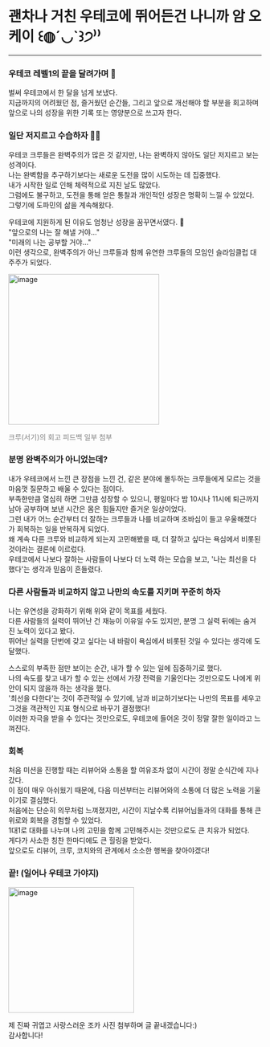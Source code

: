 # 괜차나 거친 우테코에 뛰어든건 나니까 암 오케이 ꒰◍ˊ◡ˋ꒱੭⁾⁾

---

### 우테코 레벨1의 끝을 달려가며 💨

벌써 우테코에서 한 달을 넘게 보냈다. <br>
지금까지의 어려웠던 점, 즐거웠던 순간들, 그리고 앞으로 개선해야 할 부분을 회고하며 앞으로 나의 성장을 위한 기록 또는 영양분으로 쓰고자 한다.

### 일단 저지르고 수습하자 💪🏻

우테코 크루들은 완벽주의가 많은 것 같지만, 나는 완벽하지 않아도 일단 저지르고 보는 성격이다. <br>
나는 완벽함을 추구하기보다는 새로운 도전을 많이 시도하는 데 집중했다. <br>
내가 시작한 일로 인해 체력적으로 지친 날도 많았다. <br>
그럼에도 불구하고, 도전을 통해 얻은 통찰과 개인적인 성장은 명확히 느낄 수 있었다. <br>
그렇기에 도파민의 삶을 계속해왔다. <br>

우테코에 지원하게 된 이유도 엄청난 성장을 꿈꾸면서였다. 💭 <br>
"앞으로의 나는 잘 해낼 거야..." <br>
"미래의 나는 공부할 거야..." <br>
이런 생각으로, 완벽주의가 아닌 크루들과 함께 유연한 크루들의 모임인 슬라임클럽 대주주가 되었다. <br>

<img width="300" alt="image" src="https://velog.velcdn.com/images/wjdcogus6/post/415515d6-c935-4178-867c-87e8c21e190e/image.png">

<span style="color: gray">크루(서기)의 회고 피드백 일부 첨부</span>

### 분명 완벽주의가 아니었는데?

내가 우테코에서 느낀 큰 장점을 느낀 건, 같은 분야에 몰두하는 크루들에게 모르는 것을 마음껏 질문하고 배울 수 있다는 점이다. <br>
부족한만큼 열심히 하면 그만큼 성장할 수 있으니, 평일마다 밤 10시나 11시에 퇴근까지 남아 공부하며 보낸 시간은 몸은 힘들지만 즐거운 일상이었다. <br>
그런 내가 어느 순간부터 더 잘하는 크루들과 나를 비교하며 조바심이 들고 우울해졌다가 회복하는 일을 반복하게 되었다. <br>
왜 계속 다른 크루와 비교하게 되는지 고민해봤을 때, 더 잘하고 싶다는 욕심에서 비롯된 것이라는 결론에 이르렀다. <br>
우테코에서 나보다 잘하는 사람들이 나보다 더 노력 하는 모습을 보고, '나는 최선을 다했다'는 생각과 믿음이 흔들렸다. <br>

### 다른 사람들과 비교하지 않고 나만의 속도를 지키며 꾸준히 하자

나는 유연성을 강화하기 위해 위와 같이 목표를 세웠다.  <br>
다른 사람들의 실력이 뛰어난 건 재능이 이유일 수도 있지만, 분명 그 실력 뒤에는 숨겨진 노력이 있다고 봤다. <br>
뛰어난 실력을 단번에 갖고 싶다는 내 바람이 욕심에서 비롯된 것일 수 있다는 생각에 도달했다. <br>

스스로의 부족한 점만 보이는 순간, 내가 할 수 있는 일에 집중하기로 했다. <br>
나의 속도를 찾고 내가 할 수 있는 선에서 가장 전력을 기울인다는 것만으로도 나에게 위안이 되지 않을까 하는 생각을 했다. <br>
'최선을 다한다'는 것이 주관적일 수 있기에, 남과 비교하기보다는 나만의 목표를 세우고 그것을 객관적인 지표 형식으로 바꾸기 결정했다! <br>
이러한 자극을 받을 수 있다는 것만으로도, 우테코에 들어온 것이 정말 잘한 일이라고 느껴진다. <br>

### 회복

처음 미션을 진행할 때는 리뷰어와 소통을 할 여유조차 없이 시간이 정말 순식간에 지나갔다. <br>
이 점이 매우 아쉬웠기 때문에, 다음 미션부터는 리뷰어와의 소통에 더 많은 노력을 기울이기로 결심했다.<br>
처음에는 단순히 의무처럼 느껴졌지만, 시간이 지날수록 리뷰어님들과의 대화를 통해 큰 위로와 회복을 경험할 수 있었다. <br>
1대1로 대화를 나누며 나의 고민을 함께 고민해주시는 것만으로도 큰 치유가 되었다. <br>
게다가 사소한 칭찬 한마디에도 큰 힐링을 받았다. <br>
앞으로도 리뷰어, 크루, 코치와의 관계에서 소소한 행복을 찾아야겠다! <br>

### 끝! (일어나 우테코 가야지)

<img width="250" alt="image" src="https://velog.velcdn.com/images/wjdcogus6/post/a0946c7c-7ad6-46b8-ba64-56f55b3efa54/image.png">

제 진짜 귀엽고 사랑스러운 조카 사진 첨부하며 글 끝내겠습니다:) <br>
감사합니다! <br>